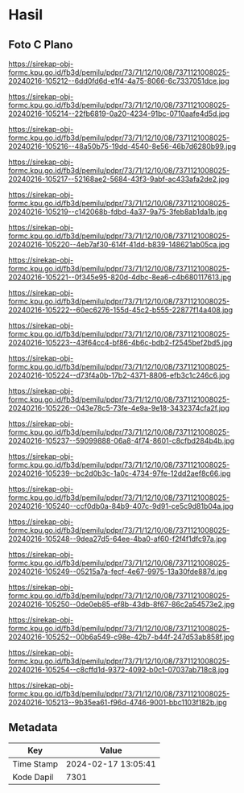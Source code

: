 # Hasil

## Foto C Plano

https://sirekap-obj-formc.kpu.go.id/fb3d/pemilu/pdpr/73/71/12/10/08/7371121008025-20240216-105212--6dd0fd6d-e1f4-4a75-8066-6c7337051dce.jpg

https://sirekap-obj-formc.kpu.go.id/fb3d/pemilu/pdpr/73/71/12/10/08/7371121008025-20240216-105214--22fb6819-0a20-4234-91bc-0710aafe4d5d.jpg

https://sirekap-obj-formc.kpu.go.id/fb3d/pemilu/pdpr/73/71/12/10/08/7371121008025-20240216-105216--48a50b75-19dd-4540-8e56-46b7d6280b99.jpg

https://sirekap-obj-formc.kpu.go.id/fb3d/pemilu/pdpr/73/71/12/10/08/7371121008025-20240216-105217--52168ae2-5684-43f3-9abf-ac433afa2de2.jpg

https://sirekap-obj-formc.kpu.go.id/fb3d/pemilu/pdpr/73/71/12/10/08/7371121008025-20240216-105219--c142068b-fdbd-4a37-9a75-3feb8ab1da1b.jpg

https://sirekap-obj-formc.kpu.go.id/fb3d/pemilu/pdpr/73/71/12/10/08/7371121008025-20240216-105220--4eb7af30-614f-41dd-b839-148621ab05ca.jpg

https://sirekap-obj-formc.kpu.go.id/fb3d/pemilu/pdpr/73/71/12/10/08/7371121008025-20240216-105221--0f345e95-820d-4dbc-8ea6-c4b680117613.jpg

https://sirekap-obj-formc.kpu.go.id/fb3d/pemilu/pdpr/73/71/12/10/08/7371121008025-20240216-105222--60ec6276-155d-45c2-b555-22877f14a408.jpg

https://sirekap-obj-formc.kpu.go.id/fb3d/pemilu/pdpr/73/71/12/10/08/7371121008025-20240216-105223--43f64cc4-bf86-4b6c-bdb2-f2545bef2bd5.jpg

https://sirekap-obj-formc.kpu.go.id/fb3d/pemilu/pdpr/73/71/12/10/08/7371121008025-20240216-105224--d73f4a0b-17b2-4371-8806-efb3c1c246c6.jpg

https://sirekap-obj-formc.kpu.go.id/fb3d/pemilu/pdpr/73/71/12/10/08/7371121008025-20240216-105226--043e78c5-73fe-4e9a-9e18-3432374cfa2f.jpg

https://sirekap-obj-formc.kpu.go.id/fb3d/pemilu/pdpr/73/71/12/10/08/7371121008025-20240216-105237--59099888-06a8-4f74-8601-c8cfbd284b4b.jpg

https://sirekap-obj-formc.kpu.go.id/fb3d/pemilu/pdpr/73/71/12/10/08/7371121008025-20240216-105239--bc2d0b3c-1a0c-4734-97fe-12dd2aef8c66.jpg

https://sirekap-obj-formc.kpu.go.id/fb3d/pemilu/pdpr/73/71/12/10/08/7371121008025-20240216-105240--ccf0db0a-84b9-407c-9d91-ce5c9d81b04a.jpg

https://sirekap-obj-formc.kpu.go.id/fb3d/pemilu/pdpr/73/71/12/10/08/7371121008025-20240216-105248--9dea27d5-64ee-4ba0-af60-f2f4f1dfc97a.jpg

https://sirekap-obj-formc.kpu.go.id/fb3d/pemilu/pdpr/73/71/12/10/08/7371121008025-20240216-105249--05215a7a-fecf-4e67-9975-13a30fde887d.jpg

https://sirekap-obj-formc.kpu.go.id/fb3d/pemilu/pdpr/73/71/12/10/08/7371121008025-20240216-105250--0de0eb85-ef8b-43db-8f67-86c2a54573e2.jpg

https://sirekap-obj-formc.kpu.go.id/fb3d/pemilu/pdpr/73/71/12/10/08/7371121008025-20240216-105252--00b6a549-c98e-42b7-b44f-247d53ab858f.jpg

https://sirekap-obj-formc.kpu.go.id/fb3d/pemilu/pdpr/73/71/12/10/08/7371121008025-20240216-105254--c8cffd1d-9372-4092-b0c1-07037ab718c8.jpg

https://sirekap-obj-formc.kpu.go.id/fb3d/pemilu/pdpr/73/71/12/10/08/7371121008025-20240216-105213--9b35ea61-f96d-4746-9001-bbc1103f182b.jpg


## Metadata

| Key        | Value               |
| ---------- | ------------------- |
| Time Stamp | 2024-02-17 13:05:41 |
| Kode Dapil | 7301                |



